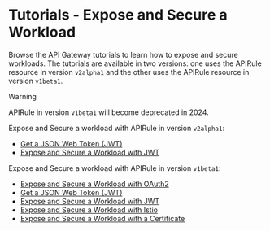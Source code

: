 # Tutorials - Expose and Secure a Workload
Browse the API Gateway tutorials to learn how to expose and secure workloads. The tutorials are available in two versions: one uses the APIRule resource in version `v2alpha1` and the other uses the APIRule resource in version `v1beta1`. 

> [!WARNING]
> APIRule in version `v1beta1` will become deprecated in 2024.

Expose and Secure a workload with APIRule in version `v2alpha1`:
- [Get a JSON Web Token (JWT)](./01-51-get-jwt.md)
- [Expose and Secure a Workload with JWT](./v2alpha1/01-52-expose-and-secure-workload-jwt.md)

Expose and Secure a workload with APIRule in version `v1beta1`:
- [Expose and Secure a Workload with OAuth2](./01-50-expose-and-secure-workload-oauth2.md)
- [Get a JSON Web Token (JWT)](./01-51-get-jwt.md)
- [Expose and Secure a Workload with JWT](./01-52-expose-and-secure-workload-jwt.md)
- [Expose and Secure a Workload with Istio](./01-53-expose-and-secure-workload-istio.md)
- [Expose and Secure a Workload with a Certificate](./01-54-expose-and-secure-workload-with-certificate.md)
